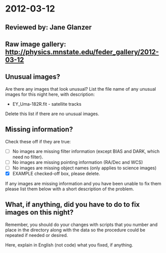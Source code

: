 # 2012-03-12

## Reviewed by:   Jane Glanzer

## Raw image gallery: http://physics.mnstate.edu/feder_gallery/2012-03-12

## Unusual images?

Are there any images that look unusual? List the file name of any unusual images for this night here, with description:

+ EY_Uma-182R.fit - satellite tracks

Delete this list if there are no unusual images.

## Missing information?

Check these off if they are true:

- [ ] No images are missing filter information (except BIAS and DARK, which need no filter).
- [ ] No images are missing pointing information (RA/Dec and WCS)
- [ ] No images are missing object names (only applies to science images)
- [x] EXAMPLE checked-off box, please delete.

If any images are missing information and you have been unable to fix them please list
them below with a short description of the problem.



## What, if anything, did you have to do to fix images on this night?

Remember, you should do your changes with scripts that you number and place in the
directory along with the data so the procedure could be repeated if needed or
desired.

Here, explain in English (not code) what you fixed, if anything.
